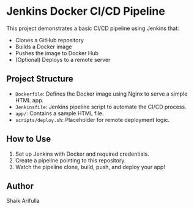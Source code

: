 # Jenkins Docker CI/CD Pipeline

This project demonstrates a basic CI/CD pipeline using Jenkins that:
- Clones a GitHub repository
- Builds a Docker image
- Pushes the image to Docker Hub
- (Optional) Deploys to a remote server

## Project Structure

- `Dockerfile`: Defines the Docker image using Nginx to serve a simple HTML app.
- `Jenkinsfile`: Jenkins pipeline script to automate the CI/CD process.
- `app/`: Contains a sample HTML file.
- `scripts/deploy.sh`: Placeholder for remote deployment logic.

## How to Use

1. Set up Jenkins with Docker and required credentials.
2. Create a pipeline pointing to this repository.
3. Watch the pipeline clone, build, push, and deploy your app!

## Author

Shaik Arifulla
